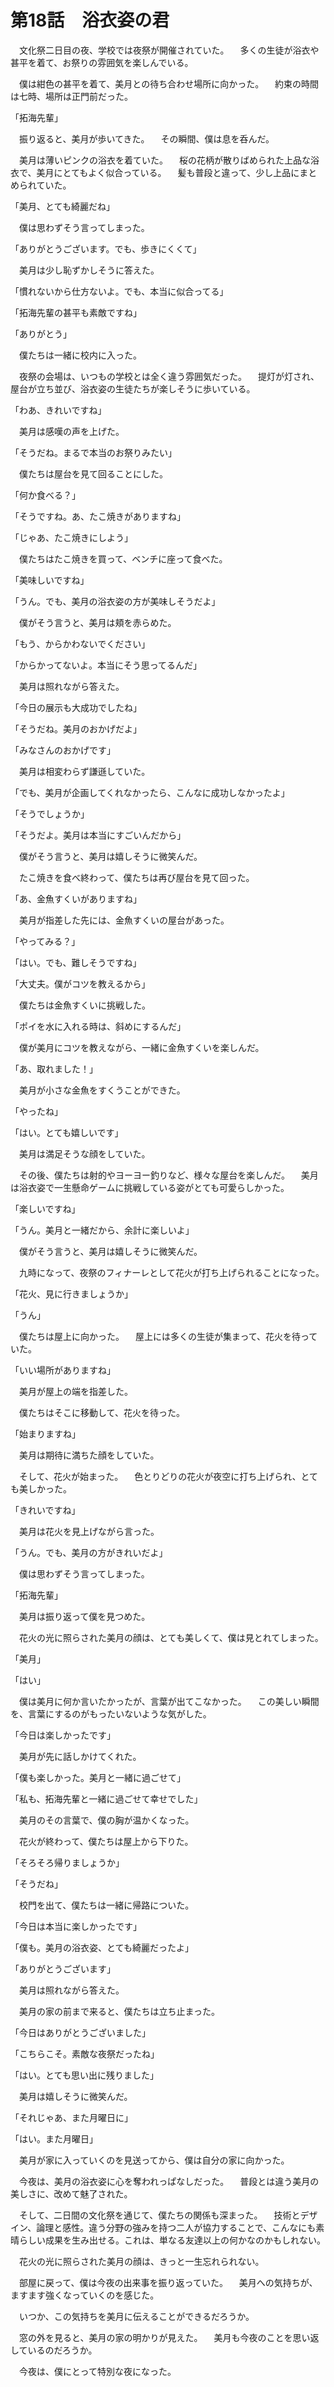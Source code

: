 # 第18話　浴衣姿の君

　文化祭二日目の夜、学校では夜祭が開催されていた。
　多くの生徒が浴衣や甚平を着て、お祭りの雰囲気を楽しんでいる。

　僕は紺色の甚平を着て、美月との待ち合わせ場所に向かった。
　約束の時間は七時、場所は正門前だった。

「拓海先輩」

　振り返ると、美月が歩いてきた。
　その瞬間、僕は息を呑んだ。

　美月は薄いピンクの浴衣を着ていた。
　桜の花柄が散りばめられた上品な浴衣で、美月にとてもよく似合っている。
　髪も普段と違って、少し上品にまとめられていた。

「美月、とても綺麗だね」

　僕は思わずそう言ってしまった。

「ありがとうございます。でも、歩きにくくて」

　美月は少し恥ずかしそうに答えた。

「慣れないから仕方ないよ。でも、本当に似合ってる」

「拓海先輩の甚平も素敵ですね」

「ありがとう」

　僕たちは一緒に校内に入った。

　夜祭の会場は、いつもの学校とは全く違う雰囲気だった。
　提灯が灯され、屋台が立ち並び、浴衣姿の生徒たちが楽しそうに歩いている。

「わあ、きれいですね」

　美月は感嘆の声を上げた。

「そうだね。まるで本当のお祭りみたい」

　僕たちは屋台を見て回ることにした。

「何か食べる？」

「そうですね。あ、たこ焼きがありますね」

「じゃあ、たこ焼きにしよう」

　僕たちはたこ焼きを買って、ベンチに座って食べた。

「美味しいですね」

「うん。でも、美月の浴衣姿の方が美味しそうだよ」

　僕がそう言うと、美月は頬を赤らめた。

「もう、からかわないでください」

「からかってないよ。本当にそう思ってるんだ」

　美月は照れながら答えた。

「今日の展示も大成功でしたね」

「そうだね。美月のおかげだよ」

「みなさんのおかげです」

　美月は相変わらず謙遜していた。

「でも、美月が企画してくれなかったら、こんなに成功しなかったよ」

「そうでしょうか」

「そうだよ。美月は本当にすごいんだから」

　僕がそう言うと、美月は嬉しそうに微笑んだ。

　たこ焼きを食べ終わって、僕たちは再び屋台を見て回った。

「あ、金魚すくいがありますね」

　美月が指差した先には、金魚すくいの屋台があった。

「やってみる？」

「はい。でも、難しそうですね」

「大丈夫。僕がコツを教えるから」

　僕たちは金魚すくいに挑戦した。

「ポイを水に入れる時は、斜めにするんだ」

　僕が美月にコツを教えながら、一緒に金魚すくいを楽しんだ。

「あ、取れました！」

　美月が小さな金魚をすくうことができた。

「やったね」

「はい。とても嬉しいです」

　美月は満足そうな顔をしていた。

　その後、僕たちは射的やヨーヨー釣りなど、様々な屋台を楽しんだ。
　美月は浴衣姿で一生懸命ゲームに挑戦している姿がとても可愛らしかった。

「楽しいですね」

「うん。美月と一緒だから、余計に楽しいよ」

　僕がそう言うと、美月は嬉しそうに微笑んだ。

　九時になって、夜祭のフィナーレとして花火が打ち上げられることになった。

「花火、見に行きましょうか」

「うん」

　僕たちは屋上に向かった。
　屋上には多くの生徒が集まって、花火を待っていた。

「いい場所がありますね」

　美月が屋上の端を指差した。

　僕たちはそこに移動して、花火を待った。

「始まりますね」

　美月は期待に満ちた顔をしていた。

　そして、花火が始まった。
　色とりどりの花火が夜空に打ち上げられ、とても美しかった。

「きれいですね」

　美月は花火を見上げながら言った。

「うん。でも、美月の方がきれいだよ」

　僕は思わずそう言ってしまった。

「拓海先輩」

　美月は振り返って僕を見つめた。

　花火の光に照らされた美月の顔は、とても美しくて、僕は見とれてしまった。

「美月」

「はい」

　僕は美月に何か言いたかったが、言葉が出てこなかった。
　この美しい瞬間を、言葉にするのがもったいないような気がした。

「今日は楽しかったです」

　美月が先に話しかけてくれた。

「僕も楽しかった。美月と一緒に過ごせて」

「私も、拓海先輩と一緒に過ごせて幸せでした」

　美月のその言葉で、僕の胸が温かくなった。

　花火が終わって、僕たちは屋上から下りた。

「そろそろ帰りましょうか」

「そうだね」

　校門を出て、僕たちは一緒に帰路についた。

「今日は本当に楽しかったです」

「僕も。美月の浴衣姿、とても綺麗だったよ」

「ありがとうございます」

　美月は照れながら答えた。

　美月の家の前まで来ると、僕たちは立ち止まった。

「今日はありがとうございました」

「こちらこそ。素敵な夜祭だったね」

「はい。とても思い出に残りました」

　美月は嬉しそうに微笑んだ。

「それじゃあ、また月曜日に」

「はい。また月曜日」

　美月が家に入っていくのを見送ってから、僕は自分の家に向かった。

　今夜は、美月の浴衣姿に心を奪われっぱなしだった。
　普段とは違う美月の美しさに、改めて魅了された。

　そして、二日間の文化祭を通じて、僕たちの関係も深まった。
　技術とデザイン、論理と感性。違う分野の強みを持つ二人が協力することで、こんなにも素晴らしい成果を生み出せる。これは、単なる友達以上の何かなのかもしれない。

　花火の光に照らされた美月の顔は、きっと一生忘れられない。

　部屋に戻って、僕は今夜の出来事を振り返っていた。
　美月への気持ちが、ますます強くなっていくのを感じた。

　いつか、この気持ちを美月に伝えることができるだろうか。

　窓の外を見ると、美月の家の明かりが見えた。
　美月も今夜のことを思い返しているのだろうか。

　今夜は、僕にとって特別な夜になった。
